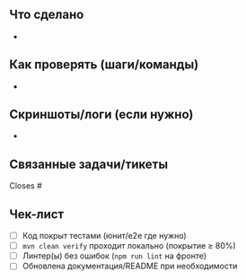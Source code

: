 ## Что сделано
-

## Как проверять (шаги/команды)
-

## Скриншоты/логи (если нужно)
-

## Связанные задачи/тикеты
Closes #

## Чек-лист
- [ ] Код покрыт тестами (юнит/e2e где нужно)
- [ ] `mvn clean verify` проходит локально (покрытие ≥ 80%)
- [ ] Линтер(ы) без ошибок (`npm run lint` на фронте)
- [ ] Обновлена документация/README при необходимости
